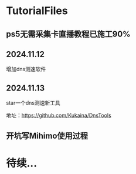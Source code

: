 # TutorialFiles

## ps5无需采集卡直播教程已施工90%

## 2024.11.12

增加dns测速软件

## 2024.11.13

star一个dns测速新工具

地址：https://github.com/Kukaina/DnsTools

## 开坑写Mihimo使用过程

# 待续...